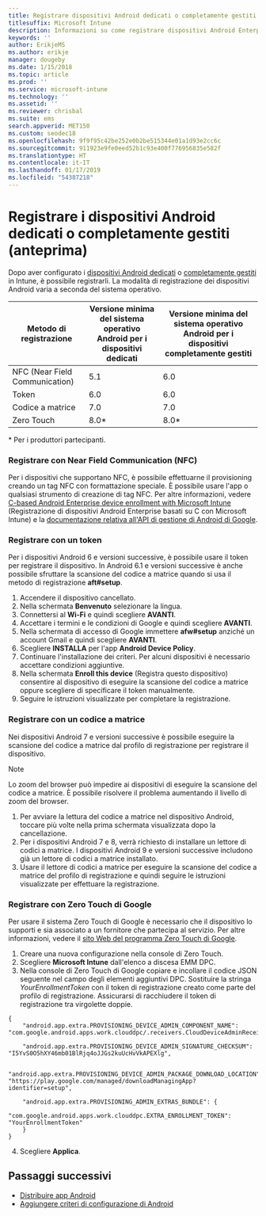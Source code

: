```yaml
---
title: Registrare dispositivi Android dedicati o completamente gestiti in Intune
titlesuffix: Microsoft Intune
description: Informazioni su come registrare dispositivi Android Enterprise dedicati o completamente gestiti in Intune.
keywords: ''
author: ErikjeMS
ms.author: erikje
manager: dougeby
ms.date: 1/15/2018
ms.topic: article
ms.prod: ''
ms.service: microsoft-intune
ms.technology: ''
ms.assetid: ''
ms.reviewer: chrisbal
ms.suite: ems
search.appverid: MET150
ms.custom: seodec18
ms.openlocfilehash: 9f9f95c42be252e0b2be515344e01a1d93e2cc6c
ms.sourcegitcommit: 911923e9fe0eed52b1c93e400f776956835e582f
ms.translationtype: HT
ms.contentlocale: it-IT
ms.lasthandoff: 01/17/2019
ms.locfileid: "54387218"
---
```

# <a name="enroll-your-android-dedicated-devices-or-fully-managed-devices-preview"></a>Registrare i dispositivi Android dedicati o completamente gestiti (anteprima)

Dopo aver configurato i [dispositivi Android dedicati](android-kiosk-enroll.md) o [completamente gestiti](android-fully-managed-enroll.md) in Intune, è possibile registrarli. La modalità di registrazione dei dispositivi Android varia a seconda del sistema operativo.

| Metodo di registrazione | Versione minima del sistema operativo Android per i dispositivi dedicati | Versione minima del sistema operativo Android per i dispositivi completamente gestiti |
| ----- | ----- | ----- |
| NFC (Near Field Communication) | 5.1 | 6.0 |
| Token | 6.0 | 6.0 |
| Codice a matrice | 7.0 | 7.0 |
| Zero Touch  | 8.0\* | 8.0\* |

\* Per i produttori partecipanti.

### <a name="enroll-by-using-near-field-communication-nfc"></a>Registrare con Near Field Communication (NFC)

Per i dispositivi che supportano NFC, è possibile effettuarne il provisioning creando un tag NFC con formattazione speciale. È possibile usare l'app o qualsiasi strumento di creazione di tag NFC. Per altre informazioni, vedere [C-based Android Enterprise device enrollment with Microsoft Intune](https://blogs.technet.microsoft.com/cbernier/2018/10/15/nfc-based-android-enterprise-device-enrollment-with-microsoft-intune/) (Registrazione di dispositivi Android Enterprise basati su C con Microsoft Intune) e la [documentazione relativa all'API di gestione di Android di Google](https://developers.google.com/android/management/provision-device#nfc_method).

### <a name="enroll-by-using-a-token"></a>Registrare con un token

Per i dispositivi Android 6 e versioni successive, è possibile usare il token per registrare il dispositivo. In Android 6.1 e versioni successive è anche possibile sfruttare la scansione del codice a matrice quando si usa il metodo di registrazione **aft#setup**.

1. Accendere il dispositivo cancellato.
2. Nella schermata **Benvenuto** selezionare la lingua.
3. Connettersi al **Wi-Fi** e quindi scegliere **AVANTI**.
4. Accettare i termini e le condizioni di Google e quindi scegliere **AVANTI**.
5. Nella schermata di accesso di Google immettere **afw#setup** anziché un account Gmail e quindi scegliere **AVANTI**.
6. Scegliere **INSTALLA** per l'app **Android Device Policy**.
7. Continuare l'installazione dei criteri.  Per alcuni dispositivi è necessario accettare condizioni aggiuntive. 
8. Nella schermata **Enroll this device** (Registra questo dispositivo) consentire al dispositivo di eseguire la scansione del codice a matrice oppure scegliere di specificare il token manualmente.
9. Seguire le istruzioni visualizzate per completare la registrazione. 

### <a name="enroll-by-using-a-qr-code"></a>Registrare con un codice a matrice

Nei dispositivi Android 7 e versioni successive è possibile eseguire la scansione del codice a matrice dal profilo di registrazione per registrare il dispositivo.

> [!Note]
> Lo zoom del browser può impedire ai dispositivi di eseguire la scansione del codice a matrice. È possibile risolvere il problema aumentando il livello di zoom del browser.

1. Per avviare la lettura del codice a matrice nel dispositivo Android, toccare più volte nella prima schermata visualizzata dopo la cancellazione.
2. Per i dispositivi Android 7 e 8, verrà richiesto di installare un lettore di codici a matrice. I dispositivi Android 9 e versioni successive includono già un lettore di codici a matrice installato.
3. Usare il lettore di codici a matrice per eseguire la scansione del codice a matrice del profilo di registrazione e quindi seguire le istruzioni visualizzate per effettuare la registrazione.

### <a name="enroll-by-using-google-zero-touch"></a>Registrare con Zero Touch di Google

Per usare il sistema Zero Touch di Google è necessario che il dispositivo lo supporti e sia associato a un fornitore che partecipa al servizio.  Per altre informazioni, vedere il [sito Web del programma Zero Touch di Google](https://www.android.com/enterprise/management/zero-touch/). 

1. Creare una nuova configurazione nella console di Zero Touch.
2. Scegliere **Microsoft Intune** dall'elenco a discesa EMM DPC.
3. Nella console di Zero Touch di Google copiare e incollare il codice JSON seguente nel campo degli elementi aggiuntivi DPC. Sostituire la stringa *YourEnrollmentToken* con il token di registrazione creato come parte del profilo di registrazione. Assicurarsi di racchiudere il token di registrazione tra virgolette doppie.

```
{ 
    "android.app.extra.PROVISIONING_DEVICE_ADMIN_COMPONENT_NAME": "com.google.android.apps.work.clouddpc/.receivers.CloudDeviceAdminReceiver", 

    "android.app.extra.PROVISIONING_DEVICE_ADMIN_SIGNATURE_CHECKSUM": "I5YvS0O5hXY46mb01BlRjq4oJJGs2kuUcHvVkAPEXlg", 

    "android.app.extra.PROVISIONING_DEVICE_ADMIN_PACKAGE_DOWNLOAD_LOCATION": "https://play.google.com/managed/downloadManagingApp?identifier=setup", 

    "android.app.extra.PROVISIONING_ADMIN_EXTRAS_BUNDLE": { 
        "com.google.android.apps.work.clouddpc.EXTRA_ENROLLMENT_TOKEN": "YourEnrollmentToken" 
    } 
} 
```
4. Scegliere **Applica**.


## <a name="next-steps"></a>Passaggi successivi
- [Distribuire app Android](apps-deploy.md)
- [Aggiungere criteri di configurazione di Android](device-profiles.md)

